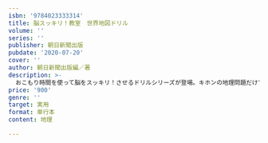 ```yaml
---
isbn: '9784023333314'
title: 脳スッキリ！教室　世界地図ドリル
volume: ''
series: ''
publisher: 朝日新聞出版
pubdate: '2020-07-20'
cover: ''
author: 朝日新聞出版編／著
description: >-
  おこもり時間を使って脳をスッキリ！させるドリルシリーズが登場。キホンの地理問題だけでなく、話題のニュース＆トピックスも満載。シニアから小学生までが楽しんで取り組める50テーマ、900問！
price: '900'
genre: ''
target: 実用
format: 単行本
content: 地理

---
```

